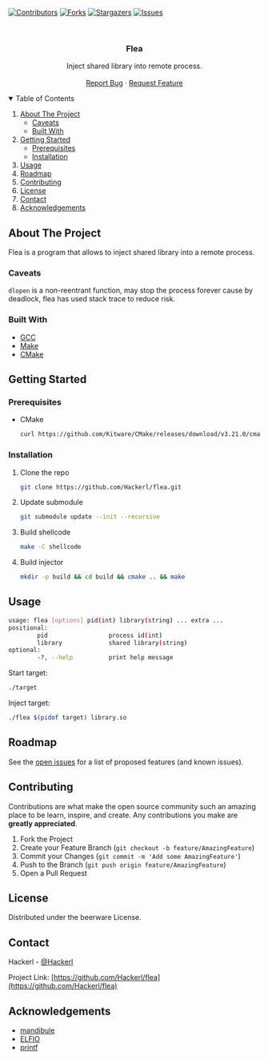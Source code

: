 <!-- PROJECT SHIELDS -->
<!--
*** I'm using markdown "reference style" links for readability.
*** Reference links are enclosed in brackets [ ] instead of parentheses ( ).
*** See the bottom of this document for the declaration of the reference variables
*** for contributors-url, forks-url, etc. This is an optional, concise syntax you may use.
*** https://www.markdownguide.org/basic-syntax/#reference-style-links
-->
[![Contributors][contributors-shield]][contributors-url]
[![Forks][forks-shield]][forks-url]
[![Stargazers][stars-shield]][stars-url]
[![Issues][issues-shield]][issues-url]



<!-- PROJECT LOGO -->
<br />
<p align="center">
  <h3 align="center">Flea</h3>

  <p align="center">
    Inject shared library into remote process.
    <br />
    <br />
    <a href="https://github.com/Hackerl/flea/issues">Report Bug</a>
    ·
    <a href="https://github.com/Hackerl/flea/issues">Request Feature</a>
  </p>
</p>



<!-- TABLE OF CONTENTS -->
<details open="open">
  <summary>Table of Contents</summary>
  <ol>
    <li>
      <a href="#about-the-project">About The Project</a>
      <ul>
        <li><a href="#caveats">Caveats</a></li>
        <li><a href="#built-with">Built With</a></li>
      </ul>
    </li>
    <li>
      <a href="#getting-started">Getting Started</a>
      <ul>
        <li><a href="#prerequisites">Prerequisites</a></li>
        <li><a href="#installation">Installation</a></li>
      </ul>
    </li>
    <li><a href="#usage">Usage</a></li>
    <li><a href="#roadmap">Roadmap</a></li>
    <li><a href="#contributing">Contributing</a></li>
    <li><a href="#license">License</a></li>
    <li><a href="#contact">Contact</a></li>
    <li><a href="#acknowledgements">Acknowledgements</a></li>
  </ol>
</details>



<!-- ABOUT THE PROJECT -->
## About The Project

Flea is a program that allows to inject shared library into a remote process.

### Caveats

```dlopen``` is a non-reentrant function, may stop the process forever cause by deadlock, flea has used stack trace to reduce risk.

### Built With

* [GCC](https://gcc.gnu.org)
* [Make](https://www.gnu.org/software/make)
* [CMake](https://cmake.org)



<!-- GETTING STARTED -->
## Getting Started

### Prerequisites

* CMake
  ```sh
  curl https://github.com/Kitware/CMake/releases/download/v3.21.0/cmake-3.21.0-linux-x86_64.sh | sh
  ```

### Installation

1. Clone the repo
   ```sh
   git clone https://github.com/Hackerl/flea.git
   ```
2. Update submodule
   ```sh
   git submodule update --init --recursive
   ```
3. Build shellcode
   ```sh
   make -C shellcode
   ```
4. Build injector
   ```sh
   mkdir -p build && cd build && cmake .. && make
   ```



<!-- USAGE EXAMPLES -->
## Usage

```sh
usage: flea [options] pid(int) library(string) ... extra ...
positional:
        pid                 process id(int)
        library             shared library(string)
optional:
        -?, --help          print help message
```

Start target:
```sh
./target
```

Inject target:
```sh
./flea $(pidof target) library.so
```



<!-- ROADMAP -->
## Roadmap

See the [open issues](https://github.com/Hackerl/flea/issues) for a list of proposed features (and known issues).



<!-- CONTRIBUTING -->
## Contributing

Contributions are what make the open source community such an amazing place to be learn, inspire, and create. Any contributions you make are **greatly appreciated**.

1. Fork the Project
2. Create your Feature Branch (`git checkout -b feature/AmazingFeature`)
3. Commit your Changes (`git commit -m 'Add some AmazingFeature'`)
4. Push to the Branch (`git push origin feature/AmazingFeature`)
5. Open a Pull Request



<!-- LICENSE -->
## License

Distributed under the beerware License.



<!-- CONTACT -->
## Contact

Hackerl - [@Hackerl](https://github.com/Hackerl)

Project Link: [https://github.com/Hackerl/flea](https://github.com/Hackerl/flea)



<!-- ACKNOWLEDGEMENTS -->
## Acknowledgements
* [mandibule](https://github.com/ixty/mandibule)
* [ELFIO](https://github.com/serge1/ELFIO)
* [printf](https://github.com/mpaland/printf)



<!-- MARKDOWN LINKS & IMAGES -->
<!-- https://www.markdownguide.org/basic-syntax/#reference-style-links -->
[contributors-shield]: https://img.shields.io/github/contributors/Hackerl/flea.svg?style=for-the-badge
[contributors-url]: https://github.com/Hackerl/flea/graphs/contributors
[forks-shield]: https://img.shields.io/github/forks/Hackerl/flea.svg?style=for-the-badge
[forks-url]: https://github.com/Hackerl/flea/network/members
[stars-shield]: https://img.shields.io/github/stars/Hackerl/flea.svg?style=for-the-badge
[stars-url]: https://github.com/Hackerl/flea/stargazers
[issues-shield]: https://img.shields.io/github/issues/Hackerl/flea.svg?style=for-the-badge
[issues-url]: https://github.com/Hackerl/flea/issues